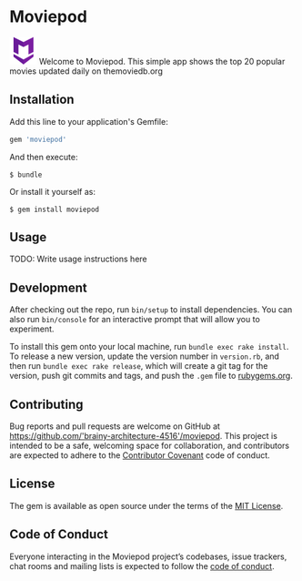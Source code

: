 
# Moviepod
![alt text](https://github.com/adam-p/markdown-here/raw/master/src/common/images/icon48.png "Logo Title Text 1")
Welcome to Moviepod. This simple app shows the top 20 popular movies updated daily on themoviedb.org

## Installation

Add this line to your application's Gemfile:

```ruby
gem 'moviepod'
```

And then execute:

    $ bundle

Or install it yourself as:

    $ gem install moviepod

## Usage

TODO: Write usage instructions here

## Development

After checking out the repo, run `bin/setup` to install dependencies. You can also run `bin/console` for an interactive prompt that will allow you to experiment.

To install this gem onto your local machine, run `bundle exec rake install`. To release a new version, update the version number in `version.rb`, and then run `bundle exec rake release`, which will create a git tag for the version, push git commits and tags, and push the `.gem` file to [rubygems.org](https://rubygems.org).

## Contributing

Bug reports and pull requests are welcome on GitHub at https://github.com/'brainy-architecture-4516'/moviepod. This project is intended to be a safe, welcoming space for collaboration, and contributors are expected to adhere to the [Contributor Covenant](http://contributor-covenant.org) code of conduct.

## License

The gem is available as open source under the terms of the [MIT License](https://opensource.org/licenses/MIT).

## Code of Conduct

Everyone interacting in the Moviepod project’s codebases, issue trackers, chat rooms and mailing lists is expected to follow the [code of conduct](https://github.com/'brainy-architecture-4516'/moviepod/blob/master/CODE_OF_CONDUCT.md).
